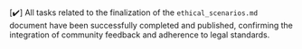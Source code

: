 [✔️] All tasks related to the finalization of the `ethical_scenarios.md` document have been successfully completed and published, confirming the integration of community feedback and adherence to legal standards.